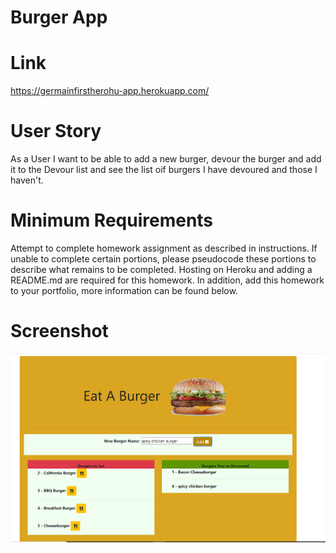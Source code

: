 # Burger App

# Link
https://germainfirstherohu-app.herokuapp.com/

# User Story
As a User I want to be able to add a new burger, devour the burger and add it to the Devour list and see the list oif burgers I have devoured and those I haven't.

# Minimum Requirements
Attempt to complete homework assignment as described in instructions. If unable to complete certain portions, please pseudocode these portions to describe what remains to be completed. Hosting on Heroku and adding a README.md are required for this homework. In addition, add this homework to your portfolio, more information can be found below.

# Screenshot

![](assets/Images/burger.png)
